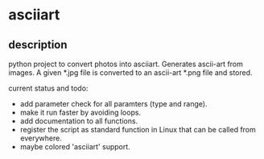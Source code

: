 asciiart
========

description
-----------

python project to convert photos into asciiart. Generates ascii-art from images. A given \*.jpg file is converted to an ascii-art \*.png file and stored.

current status and todo:
* add parameter check for all paramters (type and range).
* make it run faster by avoiding loops.
* add documentation to all functions.
* register the script as standard function in Linux that can be called from everywhere.
* maybe colored 'asciiart' support.